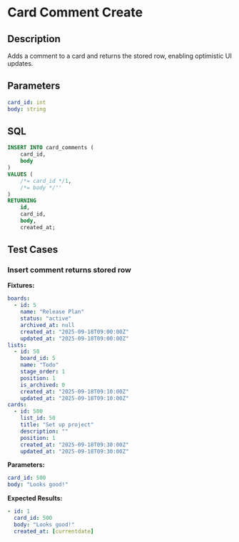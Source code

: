 # Card Comment Create

## Description

Adds a comment to a card and returns the stored row, enabling optimistic UI updates.

## Parameters

```yaml
card_id: int
body: string
```

## SQL

```sql
INSERT INTO card_comments (
    card_id,
    body
)
VALUES (
    /*= card_id */1,
    /*= body */''
)
RETURNING
    id,
    card_id,
    body,
    created_at;
```

## Test Cases

### Insert comment returns stored row

**Fixtures:**
```yaml
boards:
  - id: 5
    name: "Release Plan"
    status: "active"
    archived_at: null
    created_at: "2025-09-18T09:00:00Z"
    updated_at: "2025-09-18T09:00:00Z"
lists:
  - id: 50
    board_id: 5
    name: "Todo"
    stage_order: 1
    position: 1
    is_archived: 0
    created_at: "2025-09-18T09:10:00Z"
    updated_at: "2025-09-18T09:10:00Z"
cards:
  - id: 500
    list_id: 50
    title: "Set up project"
    description: ""
    position: 1
    created_at: "2025-09-18T09:30:00Z"
    updated_at: "2025-09-18T09:30:00Z"
```

**Parameters:**
```yaml
card_id: 500
body: "Looks good!"
```

**Expected Results:**
```yaml
- id: 1
  card_id: 500
  body: "Looks good!"
  created_at: [currentdate]
```
